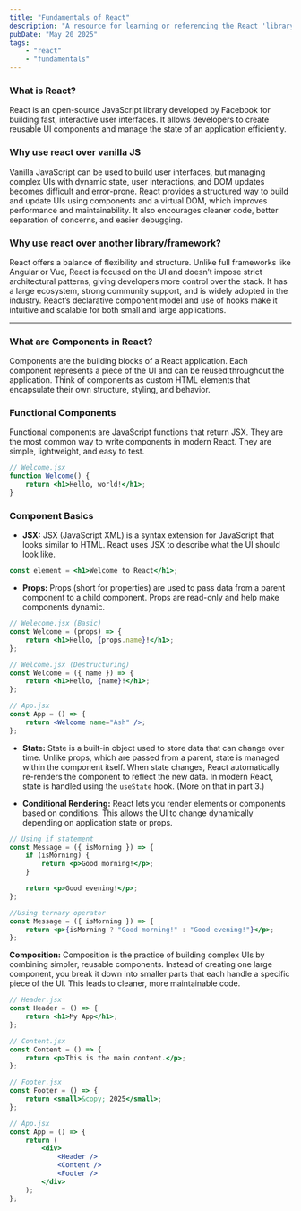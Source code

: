 ```yaml
---
title: "Fundamentals of React"
description: "A resource for learning or referencing the React 'library'"
pubDate: "May 20 2025"
tags:
    - "react"
    - "fundamentals"
---
```


### What is React?

React is an open-source JavaScript library developed by Facebook for building fast, interactive user interfaces. It allows developers to create reusable UI components and manage the state of an application efficiently.

### Why use react over vanilla JS

Vanilla JavaScript can be used to build user interfaces, but managing complex UIs with dynamic state, user interactions, and DOM updates becomes difficult and error-prone. React provides a structured way to build and update UIs using components and a virtual DOM, which improves performance and maintainability. It also encourages cleaner code, better separation of concerns, and easier debugging.

### Why use react over another library/framework?

React offers a balance of flexibility and structure. Unlike full frameworks like Angular or Vue, React is focused on the UI and doesn’t impose strict architectural patterns, giving developers more control over the stack. It has a large ecosystem, strong community support, and is widely adopted in the industry. React’s declarative component model and use of hooks make it intuitive and scalable for both small and large applications.

---

### What are Components in React?

Components are the building blocks of a React application. Each component represents a piece of the UI and can be reused throughout the application. Think of components as custom HTML elements that encapsulate their own structure, styling, and behavior.

### Functional Components

Functional components are JavaScript functions that return JSX. They are the most common way to write components in modern React. They are simple, lightweight, and easy to test.

```jsx
// Welcome.jsx
function Welcome() {
    return <h1>Hello, world!</h1>;
}
```

### Component Basics

- **JSX:** JSX (JavaScript XML) is a syntax extension for JavaScript that looks similar to HTML. React uses JSX to describe what the UI should look like.

```jsx
const element = <h1>Welcome to React</h1>;
```

- **Props:** Props (short for properties) are used to pass data from a parent component to a child component. Props are read-only and help make components dynamic.

```jsx
// Welecome.jsx (Basic)
const Welcome = (props) => {
    return <h1>Hello, {props.name}!</h1>;
};

// Welcome.jsx (Destructuring)
const Welcome = ({ name }) => {
    return <h1>Hello, {name}!</h1>;
};
```

```jsx
// App.jsx
const App = () => {
    return <Welcome name="Ash" />;
};
```

- **State:** State is a built-in object used to store data that can change over time. Unlike props, which are passed from a parent, state is managed within the component itself. When state changes, React automatically re-renders the component to reflect the new data.
  In modern React, state is handled using the `useState` hook.
  (More on that in part 3.)

- **Conditional Rendering:** React lets you render elements or components based on conditions. This allows the UI to change dynamically depending on application state or props.

```jsx
// Using if statement
const Message = ({ isMorning }) => {
    if (isMorning) {
        return <p>Good morning!</p>;
    }

    return <p>Good evening!</p>;
};

//Using ternary operator
const Message = ({ isMorning }) => {
    return <p>{isMorning ? "Good morning!" : "Good evening!"}</p>;
};
```

**Composition:** Composition is the practice of building complex UIs by combining simpler, reusable components. Instead of creating one large component, you break it down into smaller parts that each handle a specific piece of the UI. This leads to cleaner, more maintainable code.

```jsx
// Header.jsx
const Header = () => {
    return <h1>My App</h1>;
};

// Content.jsx
const Content = () => {
    return <p>This is the main content.</p>;
};

// Footer.jsx
const Footer = () => {
    return <small>&copy; 2025</small>;
};

// App.jsx
const App = () => {
    return (
        <div>
            <Header />
            <Content />
            <Footer />
        </div>
    );
};
```
